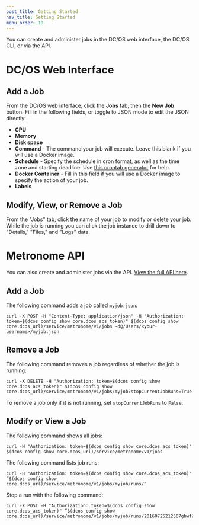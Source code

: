 ```yaml
---
post_title: Getting Started
nav_title: Getting Started
menu_order: 10
---
```


You can create and administer jobs in the DC/OS web interface, the DC/OS CLI, or via the API.

# DC/OS Web Interface

## Add a Job

From the DC/OS web interface, click the **Jobs** tab, then the **New Job** button. Fill in the following fields, or toggle to JSON mode to edit the JSON directly:

* **CPU**
* **Memory**
* **Disk space**
* **Command** - The command your job will execute. Leave this blank if you will use a Docker image.
* **Schedule** - Specify the schedule in cron format, as well as the time zone and starting deadline. Use [this crontab generator](http://crontab.guru) for help.
* **Docker Container** - Fill in this field if you will use a Docker image to specify the action of your job.
* **Labels**

## Modify, View, or Remove a Job

From the "Jobs" tab, click the name of your job to modify or delete your job. While the job is running you can click the job instance to drill down to "Details," "Files," and "Logs" data.

# Metronome API

You can also create and administer jobs via the API. [View the full API here](http://dcos.github.io/metronome/docs/generated/api.html).

## Add a Job

The following command adds a job called `myjob.json`.

```
curl -X POST -H "Content-Type: application/json" -H "Authorization: token=$(dcos config show core.dcos_acs_token)" $(dcos config show core.dcos_url)/service/metronome/v1/jobs -d@/Users/<your-username>/myjob.json
```

## Remove a Job

The following command removes a job regardless of whether the job is running:
```
curl -X DELETE -H "Authorization: token=$(dcos config show core.dcos_acs_token)" $(dcos config show core.dcos_url)/service/metronome/v1/jobs/myjob?stopCurrentJobRuns=True
```

To remove a job only if it is not running, set `stopCurrentJobRuns` to `False`.

## Modify or View a Job

The following command shows all jobs:

```
curl -H "Authorization: token=$(dcos config show core.dcos_acs_token)" $(dcos config show core.dcos_url)/service/metronome/v1/jobs
```

The following command lists job runs:

```
curl -H "Authorization: token=$(dcos config show core.dcos_acs_token)" “$(dcos config show core.dcos_url)/service/metronome/v1/jobs/myjob/runs/“
```

Stop a run with the following command:

```
curl -X POST -H "Authorization: token=$(dcos config show core.dcos_acs_token)" “$(dcos config show core.dcos_url)/service/metronome/v1/jobs/myjob/runs/20160725212507ghwfZ/actions/stop”
```
